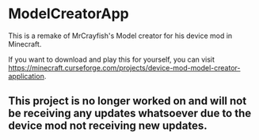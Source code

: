 # ModelCreatorApp

This is a remake of MrCrayfish's Model creator for his device mod in Minecraft.

If you want to download and play this for yourself, you can visit https://minecraft.curseforge.com/projects/device-mod-model-creator-application.

## This project is no longer worked on and will not be receiving any updates whatsoever due to the device mod not receiving new updates.

